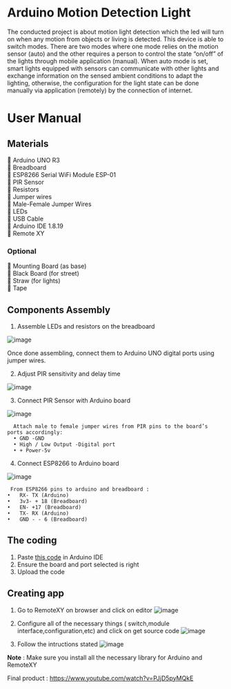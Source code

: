 # Arduino Motion Detection Light
The conducted project is about motion light detection which the led will turn on when any motion from objects or living is detected.
This device is able to switch modes. There are two modes where one mode relies on the motion sensor (auto) and the other requires a person to control the state “on/off” of the lights through mobile application (manual). When auto mode is set, smart lights equipped with sensors can communicate with other lights and exchange information on the sensed ambient conditions to adapt the lighting, otherwise, the configuration for the light state can be done manually via application (remotely) by the connection of internet.

# User Manual
## Materials
	Arduino UNO R3 <br>
	Breadboard <br>
	ESP8266 Serial WiFi Module ESP-01 <br>
	PIR Sensor <br>
	Resistors <br>
	Jumper wires <br>
	Male-Female Jumper Wires <br>
	LEDs <br>
	USB Cable <br>
	Arduino IDE 1.8.19 <br>
	Remote XY <br>

### Optional
	Mounting Board (as base) <br>
	Black Board (for street) <br>
	Straw (for lights) <br>
	Tape

## Components Assembly

1.	Assemble LEDs and resistors on the breadboard
   
   ![image](https://github.com/bluemiu07/arduino-motion-detection-light/assets/101344093/9983aebe-5be1-4d34-88ba-c632f25d2046)
   
   Once done assembling, connect them to Arduino UNO digital ports using jumper wires. <br>

2.	Adjust PIR sensitivity and delay time
   
   ![image](https://github.com/bluemiu07/arduino-motion-detection-light/assets/101344093/d73e0a84-b2a1-43e3-96cb-1a8cd5bf395e) <br>

3.	Connect PIR Sensor with Arduino board
   
   ![image](https://github.com/bluemiu07/arduino-motion-detection-light/assets/101344093/20e3dafa-3d1e-4f98-a081-b628b997bd41) 
   
```
  Attach male to female jumper wires from PIR pins to the board’s ports accordingly:
  •	GND -GND
  •	High / Low Output -Digital port
  •	+ Power-5v
```

4.	Connect ESP8266 to Arduino board
   
   ![image](https://github.com/bluemiu07/arduino-motion-detection-light/assets/101344093/08dbb9bb-ecc3-42d0-b90c-504bef8f10de)
   
  	 From ESP8266 pins to arduino and breadboard :
    •	RX- TX (Arduino)
    •	3v3- + 18 (Breadboard)
    •	EN- +17 (Breadboard)
    •	TX- RX (Arduino)
    •	GND	- - 6 (Breadboard)

 ## The coding
 1. Paste [this code](https://github.com/bluemiu07/Arduino-Motion-Detection-Light/blob/main/PIRSENSOR.ino) in Arduino IDE
 2. Ensure the board and port selected is right
 3. Upload the code

 ## Creating app
 1.	Go to RemoteXY on browser and click on editor 
    ![image](https://github.com/bluemiu07/arduino-motion-detection-light/assets/101344093/24887243-3d36-4ba0-971f-8b2d11c1a1bd) <br>

 2.	Configure all of the necessary things ( switch,module interface,configuration,etc) and click on get source code 
   ![image](https://github.com/bluemiu07/arduino-motion-detection-light/assets/101344093/6f2e6da9-dad6-4b1e-aa20-8141b13928d8) <br>

 3.	Follow the intructions stated
    ![image](https://github.com/bluemiu07/arduino-motion-detection-light/assets/101344093/327338f5-bf2c-40b8-9401-94731d983947) <br>


**Note** : Make sure you install all the necessary library for Arduino and RemoteXY

Final product : https://www.youtube.com/watch?v=PJjD5pyMQkE
   
